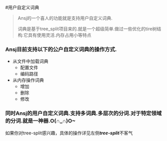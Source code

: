 #用户自定义词典


> Ansj的一个喜人的功能就是支持用户自定义词典.
> 
> 词典是基于tree_split项目来的.就是一个超级简单.做过一些优化的tire树结构.它具有使用灵活.内存占用小等特点


### Ansj目前支持以下的公户自定义词典的操作方式.

* 从文件中加载词典
	* 配置文件
	* 编码路径
* 从内存操作词典
	* 增加
	* 删除
	* 修改
	
### 同时Ansj的用户自定义词典.支持多词典.多层次的分词.对于特定领域的分词.就是一神器.O(∩_∩)O~

如果你对tree-split感兴趣，具体的操作详见左侧***tree-split***不客气
